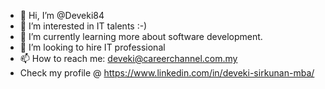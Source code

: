 - 👋 Hi, I’m @Deveki84
- 👀 I’m interested in IT talents :-)
- 🌱 I’m currently learning more about software development. 
- 💞️ I’m looking to hire IT professional 
- 📫 How to reach me: deveki@careerchannel.com.my
- Check my profile @ https://www.linkedin.com/in/deveki-sirkunan-mba/ 
<!---
Deveki84/Deveki84 is a ✨ special ✨ repository because its `README.md` (this file) appears on your GitHub profile.
You can click the Preview link to take a look at your changes.
--->
